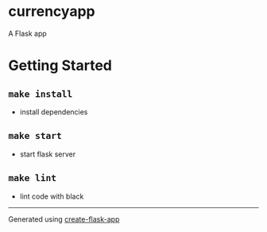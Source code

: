 # currencyapp

A Flask app 

# Getting Started

## `make install`

- install dependencies

## `make start`

- start flask server

## `make lint`

- lint code with black
  

---

Generated using [create-flask-app](https://github.com/drizzleco/create-flask-app)